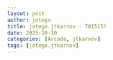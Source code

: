 ```yaml
---
layout: post
author: jotego
title: jotego.jtkarnov - 701515f
date: 2025-10-10
categories: [Arcade, jtkarnov]
tags: [jotego.jtkarnov]
---
```


